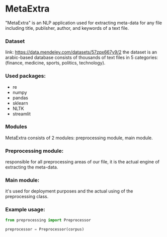 # MetaExtra
"MetaExtra" is an NLP application used for extracting meta-data for any file including title, publisher, author, and keywords of a text file.

### Dataset
link: https://data.mendeley.com/datasets/57zpx667y9/2
the dataset is an arabic-based database consists of thousands of text files in 5 categories: (finance, medicine, sports, politics, technology).

### Used packages:
  - re
  - numpy
  - pandas
  - sklearn
  - NLTK
  - streamlit

### Modules
MetaExtra consists of 2 modules: preprocessing module, main module.

### Preprocessing module:
responsible for all preprocessing areas of our file, it is the actual engine of extracting the meta-data.

### Main module:
it's used for deployment purposes and the actual using of the preprocessing class.

### Example usage:
```python
from preprocessing import Preprocessor

preprocessor = Preprocessor(corpus)
```
